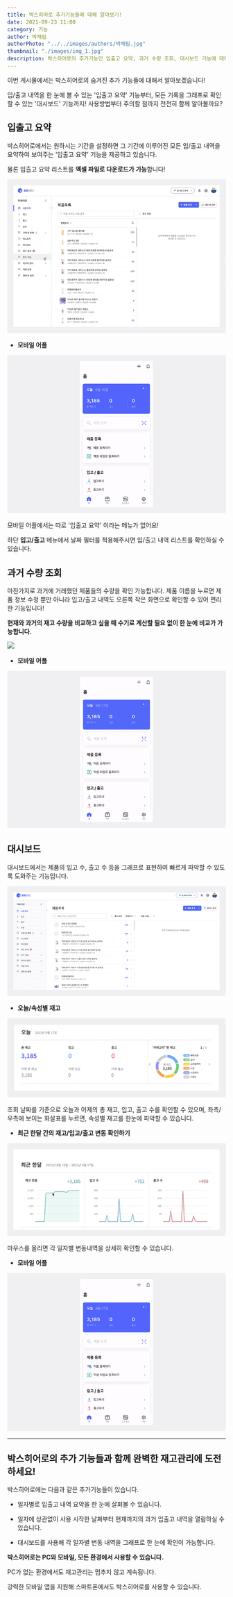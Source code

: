 ```yaml
---
title: 박스히어로 추가기능들에 대해 알아보기! 
date: 2021-09-23 11:00
category: 기능
author: 박채림
authorPhoto: "../../images/authors/박채림.jpg"
thumbnail: "./images/img_1.jpg"
description: 박스히어로의 추가기능인 입출고 요약, 과거 수량 조회, 대시보드 기능에 대해 살펴봐요!
---
```


이번 게시물에서는 박스히어로의 숨겨진 추가 기능들에 대해서 알아보겠습니다!

입/출고 내역을 한 눈에 볼 수 있는 '입출고 요약' 기능부터, 모든 기록을 그래프로 확인할 수 있는 '대시보드' 기능까지! 사용방법부터 주의할 점까지 천천히 함께 알아볼까요?

## **입출고 요약**

박스히어로에서는 원하시는 기간을 설정하면 그 기간에 이루어진 모든 입/출고 내역을 요약하여 보여주는 '입출고 요약' 기능을 제공하고 있습니다.

물론 입출고 요약 리스트를 **엑셀 파일로 다운로드가 가능**합니다!

![](images/img_2.gif)



- **모바일 어플**

![](images/img_3.gif)

<tip-box>
모바일 어플에서는 따로 '입출고 요약' 이라는 메뉴가 없어요!
</tip-box>

하단 **입고/출고** 메뉴에서 날짜 필터를 적용해주시면 입/출고 내역 리스트를 확인하실 수 있습니다.

## **과거 수량 조회**

마찬가지로 과거에 거래했던 제품들의 수량을 확인 가능합니다. 제품 이름을 누르면 제품 정보 수정 뿐만 아니라 입고/출고 내역도 오른쪽 작은 화면으로 확인할 수 있어 편리한 기능입니다!

**현재와 과거의 재고 수량을 비교하고 싶을 때 수기로 계산할 필요 없이 한 눈에 비교가 가능합니다.**

![](images/img_4.gif)



- **모바일 어플**

![모바일 어플에서의 과거 수량 조회하기](images/img_5.gif)

## **대시보드**

대시보드에서는 제품의 입고 수, 출고 수 등을 그래프로 표현하여 빠르게 파악할 수 있도록 도와주는 기능입니다.

![](images/img_6.gif)



- **오늘/속성별 재고**

![](images/img_7.png)

조회 날짜를 기준으로 오늘과 어제의 총 재고, 입고, 출고 수를 확인할 수 있으며,  좌측/우측에 보이는 화살표를 누르면, 속성별 재고를 한눈에 파악할 수 있습니다.



- **최근 한달 간의 재고/입고/출고 변동 확인하기**

![](images/img_8.gif)

마우스를 올리면 각 일자별 변동내역을 상세히 확인할 수 있습니다.



- **모바일 어플**

![모바일 어플에서의 대시보드](images/img_9.gif)

<hr/>

## 박스히어로의 추가 기능들과 함께 완벽한 재고관리에 도전하세요!

박스히어로에는 다음과 같은 추가기능들이 있습니다.

- 일자별로 입출고 내역 요약을 한 눈에 살펴볼 수 있습니다.

- 일자에 상관없이 사용 시작한 날짜부터 현재까지의 과거 입출고 내역을 열람하실 수 있습니다.

- 대시보드를 사용해 각 일자별 변동 내역을 그래프로 한 눈에 확인이 가능합니다.

<tip-box>

**박스히어로는 PC와 모바일, 모든 환경에서 사용할 수 있습니다.**

PC가 없는 환경에서도 재고관리는 멈추지 않고 계속됩니다.

강력한 모바일 앱을 지원해 스마트폰에서도 박스히어로를 사용할 수 있습니다.

</tip-box>



